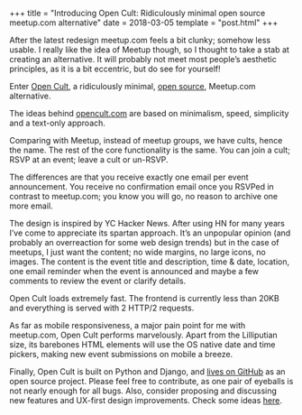 +++
title = "Introducing Open Cult: Ridiculously minimal open source meetup.com alternative"
date = 2018-03-05
template = "post.html"
+++

After the latest redesign meetup.com feels a bit clunky; somehow less usable. I really like the idea of Meetup though, so I thought to take a stab at creating an alternative. It will probably not meet most people’s aesthetic principles, as it is a bit eccentric, but do see for yourself!

Enter [Open Cult](https://opencult.com/), a ridiculously minimal, [open source](https://github.com/sirodoht/opencult.com), Meetup.com alternative.

The ideas behind [opencult.com](https://opencult.com/) are based on minimalism, speed, simplicity and a text-only approach.

Comparing with Meetup, instead of meetup groups, we have cults, hence the name. The rest of the core functionality is the same. You can join a cult; RSVP at an event; leave a cult or un-RSVP.

The differences are that you receive exactly one email per event announcement. You receive no confirmation email once you RSVPed in contrast to meetup.com; you know you will go, no reason to archive one more email.

The design is inspired by YC Hacker News. After using HN for many years I’ve come to appreciate its spartan approach. It’s an unpopular opinion (and probably an overreaction for some web design trends) but in the case of meetups, I just want the content; no wide margins, no large icons, no images. The content is the event title and description, time & date, location, one email reminder when the event is announced and maybe a few comments to review the event or clarify details.

Open Cult loads extremely fast. The frontend is currently less than 20KB and everything is served with 2 HTTP/2 requests.

As far as mobile responsiveness, a major pain point for me with meetup.com, Open Cult performs marvelously. Apart from the Lilliputian size, its barebones HTML elements will use the OS native date and time pickers, making new event submissions on mobile a breeze.

Finally, Open Cult is built on Python and Django, and [lives on GitHub](https://github.com/sirodoht/opencult.com) as an open source project. Please feel free to contribute, as one pair of eyeballs is not nearly enough for all bugs. Also, consider proposing and discussing new features and UX-first design improvements. Check some ideas [here](https://github.com/sirodoht/opencult.com/issues).
